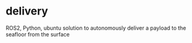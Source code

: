 # delivery
ROS2, Python, ubuntu solution to autonomously deliver a payload to the seafloor from the surface
